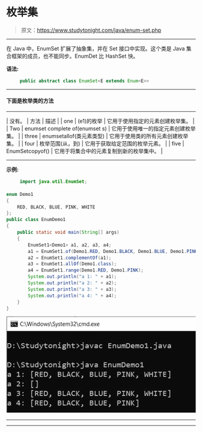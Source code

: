 # 枚举集

> 原文：<https://www.studytonight.com/java/enum-set.php>

* * *

在 Java 中，EnumSet 扩展了抽象集，并在 Set 接口中实现。这个类是 Java 集合框架的成员，也不能同步。EnumDet 比 HashSet 快。

**语法:**

```java
	 public abstract class EnumSet<E extends Enum<E>> 

```

* * *

#### **下面是枚举类**的方法

* * *

| 没有。 | 方法 | 描述 |
| one | (e1)的枚举 | 它用于使用指定的元素创建枚举集。 |
| Two | enumset complete of(enumset s) | 它用于使用唯一的指定元素创建枚举集。 |
| three | enumsetallof(类元素类型) | 它用于使用类的所有元素创建枚举集。 |
| four | 枚举范围(从，到) | 它用于获取给定范围的枚举元素。 |
| five | EnumSetcopyof() | 它用于将集合中的元素复制到新的枚举集中。 |

* * *

**示例:**

```java
	 import java.util.EnumSet; 

enum Demo1
{ 
    RED, BLACK, BLUE, PINK, WHITE
}; 
public class EnumDemo1
{ 
    public static void main(String[] args)  
    { 
        EnumSet1<Demo1> a1, a2, a3, a4; 
        a1 = EnumSet1.of(Demo1.RED, Demo1.BLACK, Demo1.BLUE, Demo1.PINK, Demo1.WHITE); 
        a2 = EnumSet1.complementOf(a1); 
        a3 = EnumSet1.allOf(Demo1.class); 
        a4 = EnumSet1.range(Demo1.RED, Demo1.PINK); 
		System.out.println("a 1: " + a1); 
		System.out.println("a 2: " + a2); 
		System.out.println("a 3: " + a3); 
		System.out.println("a 4: " + a4); 
    } 
} 

```

![enum-set](img/187fe034c4305680bd0c343d42dc00b6.png)

* * *

* * *
